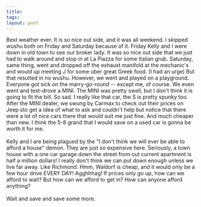 ```yaml
---
title: 
tags: 
layout: post
---
```

Best weather ever.  It is so nice out side, and it was all weekend.  I skipped wushu both on Friday and Saturday because of it.  Friday Kelly and I were down in old town to see our broker lady.  It was so nice out side that we just had to walk around and stop in at La Piazza for some Italian grub.  Saturday, same thing, went and dropped off the exhaust manifold at the mechanic's and would up meeting J for some uber great Greek food.  (I had an urge) But that resulted in no wushu.  However, we went and played on a playground.  Everyone got sick on the marry-go-round -- except me, of course.  We even went and test-drove a MINI.  The MINI was pretty swell, but I don't think it is going to fit the bill. So sad.  I really like that car, the S is pretty spunky too. After the MINI dealer, we swung by Carmax to check out their prices on Jeep sto get a idea of what to ask and couldn't help but notice that there were a lot of nice cars there that would suit me just fine.  And much cheaper than new.  I think the 5-8 grand that I would save on a used car is gonna be worth it for me. <br /><br />Kelly and I are being plagued by the "I don't think we will ever be able to afford a house" demon. They are just so expensive here.  Seriously, a town house with a one car garage down the street from out current apartment is half a million dollars!  I really don't think we can put down enough unless we live far away.  Like Richmond.  Hmm, Waldorf is cheap, and it would only be a few hour drive EVERY DAY!  Agghhhag! If prices only go up, how can we afford to wait?  But how can we afford to get in?  How can anyone afford anything?<br /><br />Wait and save and save some more.<br />
